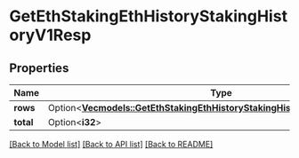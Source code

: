 # GetEthStakingEthHistoryStakingHistoryV1Resp

## Properties

Name | Type | Description | Notes
------------ | ------------- | ------------- | -------------
**rows** | Option<[**Vec<models::GetEthStakingEthHistoryStakingHistoryV1RespRowsInner>**](GetEthStakingEthHistoryStakingHistoryV1Resp_rows_inner.md)> |  | [optional]
**total** | Option<**i32**> |  | [optional]

[[Back to Model list]](../README.md#documentation-for-models) [[Back to API list]](../README.md#documentation-for-api-endpoints) [[Back to README]](../README.md)


